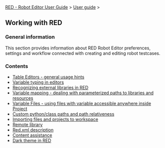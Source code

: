 [RED - Robot Editor User Guide](../index.md) > [User
guide](user_guide.md) >

## Working with RED

### General information

This section provides information about RED Robot Editor preferences, settings
and workflow connected with creating and editing robot testcases.

### Contents

  * [Table Editors - general usage hints](working_with_RED/table_general.md)
  * [Variable typing in editors](working_with_RED/variable_typing.md)
  * [Recognizing external libraries in RED](working_with_red\\libs.md)
  * [Variable mapping - dealing with parameterized paths to libraries and resources](working_with_RED\\variable_mapping.md)
  * [Variable Files - using files with variable accessible anywhere inside Project](working_with_RED\\variable_files.md)
  * [Custom python/class paths and path relativeness](working_with_red\\custom_paths_relatve.md)
  * [Importing files and projects to workspace](working_with_red\\importing.md)
  * [Remote library](working_with_red\\remote_library.md)
  * [Red.xml description](working_with_red\\red_xml.md)
  * [Content assistance](working_with_red\\content_assist.md)
  * [Dark theme in RED](working_with_red\\dark_theme.md)

